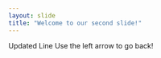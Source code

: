 ```yaml
---
layout: slide
title: "Welcome to our second slide!"
---
```

Updated Line
Use the left arrow to go back!
